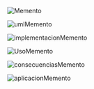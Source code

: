 ![Memento]()

![umlMemento]()

![implementacionMemento]()

![UsoMemento]()

![consecuenciasMemento]()

![aplicacionMemento]()
